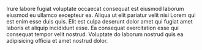Irure labore fugiat voluptate occaecat consequat est eiusmod laborum eiusmod eu ullamco excepteur ea. Aliqua ut elit pariatur velit nisi Lorem qui est enim esse duis quis. Elit est culpa deserunt dolor amet qui fugiat amet laboris et aliquip incididunt esse. Ea consequat exercitation esse qui consequat tempor velit nostrud. Voluptate do laborum nostrud quis ea adipisicing officia et amet nostrud dolor.
